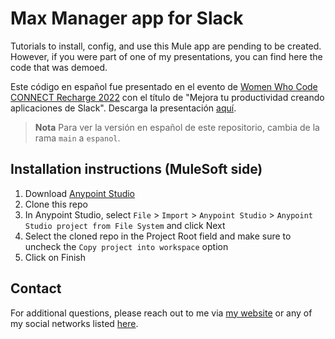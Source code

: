 # Max Manager app for Slack

Tutorials to install, config, and use this Mule app are pending to be created. However, if you were part of one of my presentations, you can find here the code that was demoed.

Este código en español fue presentado en el evento de [Women Who Code CONNECT Recharge 2022](https://hopin.com/events/connect-recharge-2022/registration) con el título de "Mejora tu productividad creando aplicaciones de Slack". Descarga la presentación [aquí](https://www.slideshare.net/AlexandraNahomiMartn/mejora-tu-productividad-creando-aplicaciones-de-slack).

> **Nota**
> Para ver la versión en español de este repositorio, cambia de la rama `main` a `espanol`.

## Installation instructions (MuleSoft side)

1. Download [Anypoint Studio](https://www.mulesoft.com/platform/studio)
2. Clone this repo
3. In Anypoint Studio, select `File` > `Import` > `Anypoint Studio` > `Anypoint Studio project from File System` and click Next
4. Select the cloned repo in the Project Root field and make sure to uncheck the `Copy project into workspace` option
5. Click on Finish

## Contact

For additional questions, please reach out to me via [my website](https://www.alexandramartinez.world) or any of my social networks listed [here](https://www.alexandramartinez.world/links).